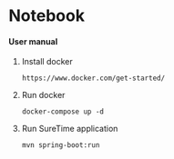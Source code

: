 # Notebook

#### User manual

1. Install docker
    ````
    https://www.docker.com/get-started/
    ````
   
2. Run docker
    ````
    docker-compose up -d 
    ````

3. Run SureTime application
    ```
    mvn spring-boot:run
    ```
